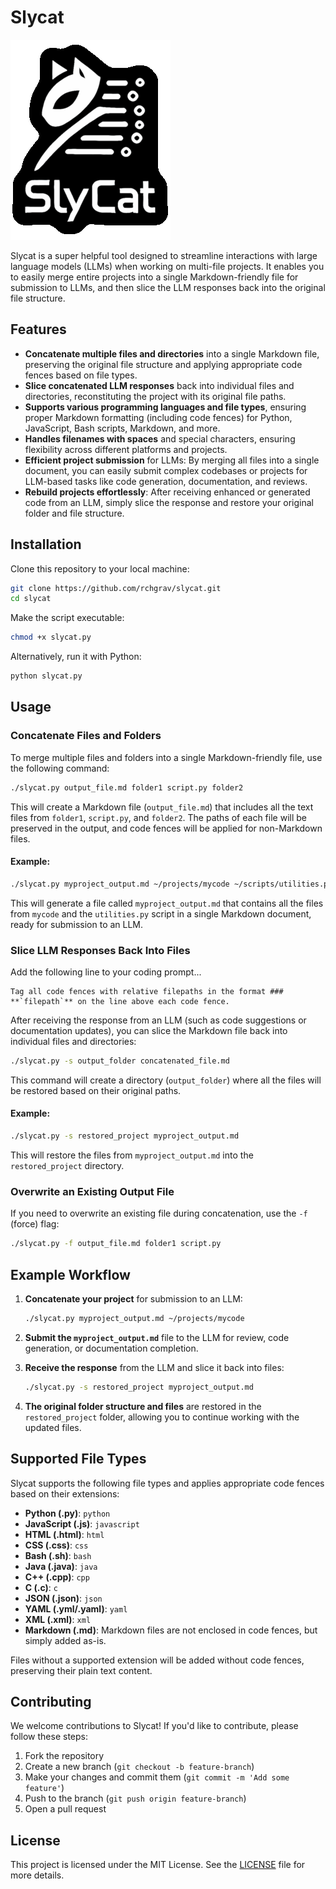 # Slycat

![Slycat Logo](https://github.com/RchGrav/SlyCat/blob/main/assets/slycat-logo.png)

Slycat is a super helpful tool designed to streamline interactions with large language models (LLMs) when working on multi-file projects. It enables you to easily merge entire projects into a single Markdown-friendly file for submission to LLMs, and then slice the LLM responses back into the original file structure.

## Features

- **Concatenate multiple files and directories** into a single Markdown file, preserving the original file structure and applying appropriate code fences based on file types.
- **Slice concatenated LLM responses** back into individual files and directories, reconstituting the project with its original file paths.
- **Supports various programming languages and file types**, ensuring proper Markdown formatting (including code fences) for Python, JavaScript, Bash scripts, Markdown, and more.
- **Handles filenames with spaces** and special characters, ensuring flexibility across different platforms and projects.
- **Efficient project submission** for LLMs: By merging all files into a single document, you can easily submit complex codebases or projects for LLM-based tasks like code generation, documentation, and reviews.
- **Rebuild projects effortlessly**: After receiving enhanced or generated code from an LLM, simply slice the response and restore your original folder and file structure.

## Installation

Clone this repository to your local machine:

```bash
git clone https://github.com/rchgrav/slycat.git
cd slycat
```

Make the script executable:

```bash
chmod +x slycat.py
```

Alternatively, run it with Python:

```bash
python slycat.py
```

## Usage

### Concatenate Files and Folders

To merge multiple files and folders into a single Markdown-friendly file, use the following command:

```bash
./slycat.py output_file.md folder1 script.py folder2
```

This will create a Markdown file (`output_file.md`) that includes all the text files from `folder1`, `script.py`, and `folder2`. The paths of each file will be preserved in the output, and code fences will be applied for non-Markdown files.

#### Example:

```bash
./slycat.py myproject_output.md ~/projects/mycode ~/scripts/utilities.py
```

This will generate a file called `myproject_output.md` that contains all the files from `mycode` and the `utilities.py` script in a single Markdown document, ready for submission to an LLM.

### Slice LLM Responses Back Into Files

Add the following line to your coding prompt...
```text
Tag all code fences with relative filepaths in the format ### **`filepath`** on the line above each code fence.
```

After receiving the response from an LLM (such as code suggestions or documentation updates), you can slice the Markdown file back into individual files and directories:

```bash
./slycat.py -s output_folder concatenated_file.md
```

This command will create a directory (`output_folder`) where all the files will be restored based on their original paths.

#### Example:

```bash
./slycat.py -s restored_project myproject_output.md
```

This will restore the files from `myproject_output.md` into the `restored_project` directory.

### Overwrite an Existing Output File

If you need to overwrite an existing file during concatenation, use the `-f` (force) flag:

```bash
./slycat.py -f output_file.md folder1 script.py
```

## Example Workflow

1. **Concatenate your project** for submission to an LLM:

    ```bash
    ./slycat.py myproject_output.md ~/projects/mycode
    ```

2. **Submit the `myproject_output.md`** file to the LLM for review, code generation, or documentation completion.

3. **Receive the response** from the LLM and slice it back into files:

    ```bash
    ./slycat.py -s restored_project myproject_output.md
    ```

4. **The original folder structure and files** are restored in the `restored_project` folder, allowing you to continue working with the updated files.

## Supported File Types

Slycat supports the following file types and applies appropriate code fences based on their extensions:

- **Python (.py)**: `python`
- **JavaScript (.js)**: `javascript`
- **HTML (.html)**: `html`
- **CSS (.css)**: `css`
- **Bash (.sh)**: `bash`
- **Java (.java)**: `java`
- **C++ (.cpp)**: `cpp`
- **C (.c)**: `c`
- **JSON (.json)**: `json`
- **YAML (.yml/.yaml)**: `yaml`
- **XML (.xml)**: `xml`
- **Markdown (.md)**: Markdown files are not enclosed in code fences, but simply added as-is.

Files without a supported extension will be added without code fences, preserving their plain text content.

## Contributing

We welcome contributions to Slycat! If you'd like to contribute, please follow these steps:

1. Fork the repository
2. Create a new branch (`git checkout -b feature-branch`)
3. Make your changes and commit them (`git commit -m 'Add some feature'`)
4. Push to the branch (`git push origin feature-branch`)
5. Open a pull request

## License

This project is licensed under the MIT License. See the [LICENSE](LICENSE) file for more details.
